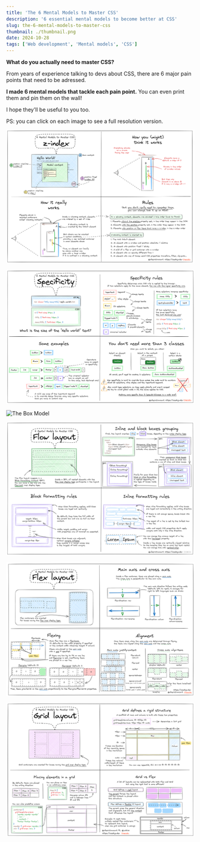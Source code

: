 ```yaml
---
title: 'The 6 Mental Models to Master CSS'
description: '6 essential mental models to become better at CSS'
slug: the-6-mental-models-to-master-css
thumbnail: ./thumbnail.png
date: 2024-10-28
tags: ['Web development', 'Mental models', 'CSS']
---
```


**What do you actually need to master CSS?**

From years of experience talking to devs about CSS, there are 6 major pain points that need to be adressed.

**I made 6 mental models that tackle each pain point.** You can even print them and pin them on the wall!

I hope they'll be useful to you too.

PS: you can click on each image to see a full resolution version.


![z-index and stacking contexts](./1-zindex.png "z-index and stacking contexts")

![Specificity](./2-specificity.png "Specificity")

![The Box Model](./3-box-model.png "The Box Model")

![The Flow Layout](./4-flow.png "The Flow Layout")

![The Flex Layout](./5-flex.png "The Flex Layout")

![The Grid Layout](./6-grid.png "The Grid Layout")
